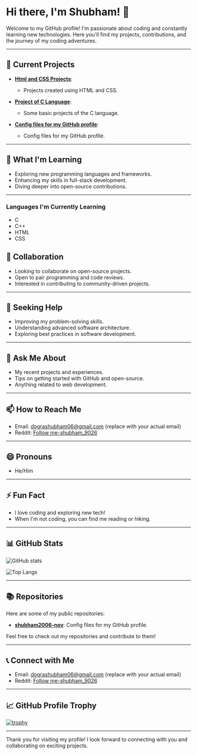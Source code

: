 # Hi there, I'm Shubham! 👋

Welcome to my GitHub profile! I'm passionate about coding and constantly learning new technologies. Here you'll find my projects, contributions, and the journey of my coding adventures.

---

## 🔭 Current Projects

- **[Html and CSS Projects](https://github.com/shubham2006-nov/Html-plus-CSS-Projects)**:
  - Projects created using HTML and CSS.

- **[Project of C Language](https://github.com/shubham2006-nov/Project-Of-C-Lang.)**:
  - Some basic projects of the C language.

- **[Config files for my GitHub profile](https://github.com/shubham2006-nov/shubham2006-nov)**:
  - Config files for my GitHub profile.

---

## 🌱 What I'm Learning

- Exploring new programming languages and frameworks.
- Enhancing my skills in full-stack development.
- Diving deeper into open-source contributions.

---
### Languages I'm Currently Learning
- C
- C++
- HTML
- CSS
## 👯 Collaboration

- Looking to collaborate on open-source projects.
- Open to pair programming and code reviews.
- Interested in contributing to community-driven projects.

---

## 🤔 Seeking Help

- Improving my problem-solving skills.
- Understanding advanced software architecture.
- Exploring best practices in software development.

---

## 💬 Ask Me About

- My recent projects and experiences.
- Tips on getting started with GitHub and open-source.
- Anything related to web development.

---

## 📫 How to Reach Me

- Email: [dograshubham06@gmail.com](mailto:shubham@example.com) (replace with your actual email)
- Reddit: [Follow me-shubham_9026](https://twitter.com/shubham2006-nov)

---

## 😄 Pronouns

- He/Him

---

## ⚡ Fun Fact

- I love coding and exploring new tech!
- When I'm not coding, you can find me reading or hiking.

---

## 📊 GitHub Stats

![GitHub stats](https://github-readme-stats.vercel.app/api?username=shubham2006-nov&show_icons=true&theme=radical)

![Top Langs](https://github-readme-stats.vercel.app/api/top-langs/?username=shubham2006-nov&layout=compact&theme=radical)

---

## 📚 Repositories

Here are some of my public repositories:

- [**shubham2006-nov**](https://github.com/shubham2006-nov/shubham2006-nov): Config files for my GitHub profile.

Feel free to check out my repositories and contribute to them!

---

## 📞 Connect with Me

- Email: [dograshubham06@gmail.com](mailto:shubham@example.com) (replace with your actual email)
- Reddit: [Follow me-shubham_9026](https://reddit.com/shubham2006-nov)
---

## 📈 GitHub Profile Trophy

[![trophy](https://github-profile-trophy.vercel.app/?username=shubham2006-nov&theme=onedark)](https://github.com/shubham2006-nov)

---

Thank you for visiting my profile! I look forward to connecting with you and collaborating on exciting projects.
